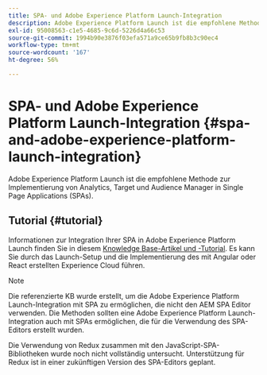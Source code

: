 ```yaml
---
title: SPA- und Adobe Experience Platform Launch-Integration
description: Adobe Experience Platform Launch ist die empfohlene Methode zur Implementierung von Analytics, Target und Audience Manager in SPAs.
exl-id: 95008563-c1e5-4685-9c6d-5226d4a66c53
source-git-commit: 1994b90e3876f03efa571a9ce65b9fb8b3c90ec4
workflow-type: tm+mt
source-wordcount: '167'
ht-degree: 56%

---
```


# SPA- und Adobe Experience Platform Launch-Integration {#spa-and-adobe-experience-platform-launch-integration}

Adobe Experience Platform Launch ist die empfohlene Methode zur Implementierung von Analytics, Target und Audience Manager in Single Page Applications (SPAs).

## Tutorial {#tutorial}

Informationen zur Integration Ihrer SPA in Adobe Experience Platform Launch finden Sie in diesem [Knowledge Base-Artikel und -Tutorial](https://experienceleague.adobe.com/docs/experience-manager-learn/sites/spa-editor/spa-editor-framework-feature-video-use.html?lang=de). Es kann Sie durch das Launch-Setup und die Implementierung des mit Angular oder React erstellten Experience Cloud führen.

>[!NOTE]
>
>Die referenzierte KB wurde erstellt, um die Adobe Experience Platform Launch-Integration mit SPA zu ermöglichen, die nicht den AEM SPA Editor verwenden. Die Methoden sollten eine Adobe Experience Platform Launch-Integration auch mit SPAs ermöglichen, die für die Verwendung des SPA-Editors erstellt wurden.
>
>Die Verwendung von Redux zusammen mit den JavaScript-SPA-Bibliotheken wurde noch nicht vollständig untersucht. Unterstützung für Redux ist in einer zukünftigen Version des SPA-Editors geplant.
